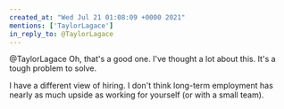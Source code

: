 ```yaml
---
created_at: "Wed Jul 21 01:08:09 +0000 2021"
mentions: ['TaylorLagace']
in_reply_to: @TaylorLagace
---
```


@TaylorLagace Oh, that's a good one. I've thought a lot about this. It's a tough problem to solve.

I have a different view of hiring. I don't think long-term employment has nearly as much upside as working for yourself (or with a small team).
